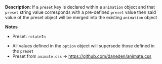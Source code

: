 __Description__: If a `preset` key is declared within a `animation` object and that `preset` string value corresponds with a pre-defined `preset` value then said value of the preset object will be merged into the existing `animation` object

__Notes__

+ Preset: `rotateIn`
- All values defined in the `option` object will supersede those defined in the `preset`
- Preset from `animate.css` -> https://github.com/daneden/animate.css